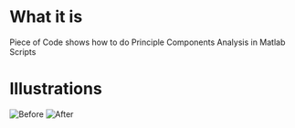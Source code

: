 # What it is

Piece of Code shows how to do Principle Components Analysis in Matlab Scripts

# Illustrations
![Before](https://github.com/pppoe/MatlabPCA/raw/master/screenshots/orginal.png)
![After](https://github.com/pppoe/MatlabPCA/raw/master/screenshots/result.png)
